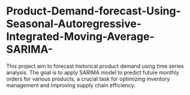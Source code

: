 # Product-Demand-forecast-Using-Seasonal-Autoregressive-Integrated-Moving-Average-SARIMA-
This project aim to forecast historical product demand using time series analysis. The goal is to apply SARIMA model to predict future monthly orders for various products, a crucial task for optimizing inventory management and improving supply chain efficiency.
